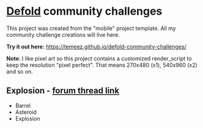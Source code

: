 # [Defold](https://defold.com) community challenges

This project was created from the "mobile" project template. All my community challenge creations will live here.

**Try it out here:** <https://temeez.github.io/defold-community-challenges/>

**Note**: I like pixel art so this project contains a customized render_script to keep the resolution "pixel perfect". That means 270x480 (x1), 540x960 (x2) and so on.

## Explosion - [forum thread link](https://forum.defold.com/t/community-challenge-explosions/77315)

- Barrel
- Asteroid
- Explosion
